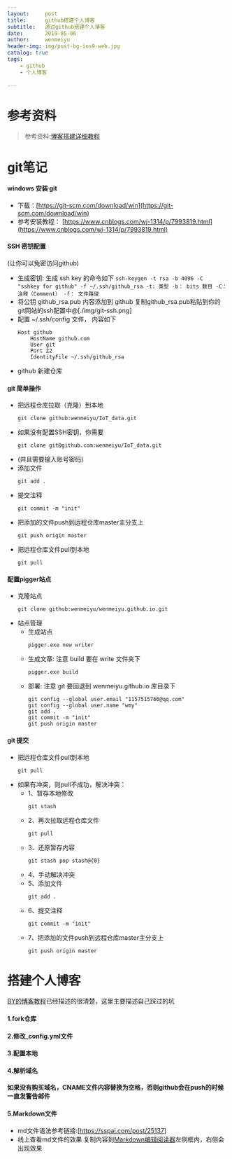```yaml
---
layout:     post
title:      github搭建个人博客
subtitle:   通过github搭建个人博客
date:       2019-05-06
author:     wenmeiyu
header-img: img/post-bg-ios9-web.jpg
catalog: true
tags:
    - github
    - 个人博客
	
---
```

# 参考资料

>参考资料:[博客搭建详细教程](https://github.com/qiubaiying/qiubaiying.github.io/wiki/%E5%8D%9A%E5%AE%A2%E6%90%AD%E5%BB%BA%E8%AF%A6%E7%BB%86%E6%95%99%E7%A8%8B)

# git笔记

#### windows 安装 git

- 下载：[https://git-scm.com/download/win](https://git-scm.com/download/win)
- 参考安装教程： [https://www.cnblogs.com/wj-1314/p/7993819.html](https://www.cnblogs.com/wj-1314/p/7993819.html)

#### SSH 密钥配置

 (让你可以免密访问github)
- 生成密钥:
    生成 ssh key 的命令如下
		```
        ssh-keygen -t rsa -b 4096 -C "sshkey for github" -f ~/.ssh/github_rsa
        -t: 类型
        -b： bits 数目
        -C： 注释（Comment）
        -f： 文件路径
		```
- 将公钥 github_rsa.pub 内容添加到 github
    复制github_rsa.pub粘贴到你的git网站的ssh配置中@[./img/git-ssh.png]
- 配置 ~/.ssh/config 文件， 内容如下
	```
	Host github
		HostName github.com
		User git
		Port 22
		IdentityFile ~/.ssh/github_rsa
	```
- github 新建仓库

#### git 简单操作

- 把远程仓库拉取（克隆）到本地
	```
	git clone github:wenmeiyu/IoT_data.git
	```
- 如果没有配置SSH密钥，你需要
	```
	git clone git@github.com:wenmeiyu/IoT_data.git
	```
- (并且需要输入账号密码)
- 添加文件
	```
	git add .
	```
- 提交注释
	```
	git commit -m "init"
	```
- 把添加的文件push到远程仓库master主分支上
	```
	git push origin master
	```
- 把远程仓库文件pull到本地
	```
	git pull
	```

#### 配置pigger站点

- 克隆站点
	```
	git clone github:wenmeiyu/wenmeiyu.github.io.git
	```
- 站点管理
    - 生成站点
		```
		pigger.exe new writer
		```
    - 生成文章: 注意 build 要在 write 文件夹下
		```
		pigger.exe build
		```
    - 部署: 注意 git 要回退到 wenmeiyu.github.io 库目录下
		```
        git config --global user.email "1157515766@qq.com"
        git config --global user.name "wmy"
        git add .
        git commit -m "init"
        git push origin master
		```

#### git 提交

- 把远程仓库文件pull到本地
	```
	git pull
	```
- 如果有冲突，则pull不成功，解决冲突：
    - 1、暂存本地修改
		```
		git stash
		```
    - 2、再次拉取远程仓库文件
		```
		git pull
		```
    - 3、还原暂存内容
		```
		git stash pop stash@{0}
		```
    - 4、手动解决冲突
    - 5、添加文件
		```
		git add .
		```
    - 6、提交注释
		```
		git commit -m "init"
		```
    - 7、把添加的文件push到远程仓库master主分支上
		```
		git push origin master   
		```

# 搭建个人博客

[BY的博客教程](https://github.com/qiubaiying/qiubaiying.github.io/wiki/%E5%8D%9A%E5%AE%A2%E6%90%AD%E5%BB%BA%E8%AF%A6%E7%BB%86%E6%95%99%E7%A8%8B)已经描述的很清楚，这里主要描述自己踩过的坑

#### 1.fork仓库

#### 2.修改_config.yml文件

#### 3.配置本地

#### 4.解析域名

**如果没有购买域名，CNAME文件内容替换为空格，否则github会在push的时候一直发警告邮件**

#### 5.Markdown文件

- md文件语法参考链接:[https://sspai.com/post/25137]
- 线上查看md文件的效果
	复制内容到[Markdown编辑阅读器](https://www.zybuluo.com/mdeditor)左侧框内，右侧会出现效果





